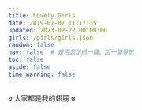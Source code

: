 ```yaml
---
title: Lovely Girls
date: 2019-01-07 11:17:35
updated: 2023-02-22 00:00:00
girls: /girls/girls.json
random: false
nav: false  # 是否显示前一篇、后一篇导航
toc: false
aside: false
time_warning: false
---
```


<div class="text-center" m="2" title="我全都要！">
ʚ 大家都是我的翅膀 ɞ
</div>

<YunGirls :girls="frontmatter.girls" :random="frontmatter.random" />
